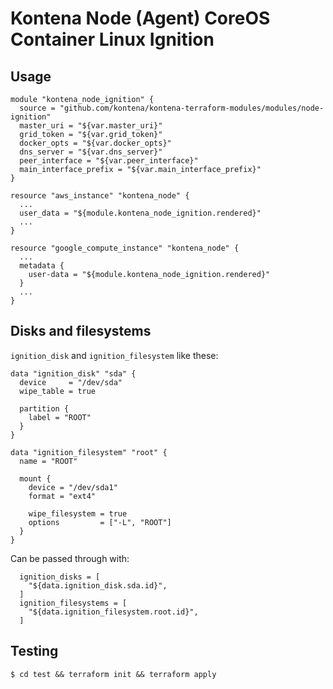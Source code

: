 # Kontena Node (Agent) CoreOS Container Linux Ignition


## Usage

```
module "kontena_node_ignition" {
  source = "github.com/kontena/kontena-terraform-modules/modules/node-ignition"
  master_uri = "${var.master_uri}"
  grid_token = "${var.grid_token}"
  docker_opts = "${var.docker_opts}"
  dns_server = "${var.dns_server}"
  peer_interface = "${var.peer_interface}"
  main_interface_prefix = "${var.main_interface_prefix}"
}

resource "aws_instance" "kontena_node" {
  ...
  user_data = "${module.kontena_node_ignition.rendered}"
  ...
}

resource "google_compute_instance" "kontena_node" {
  ...
  metadata {
    user-data = "${module.kontena_node_ignition.rendered}"
  }
  ...
}
```

## Disks and filesystems

`ignition_disk` and `ignition_filesystem` like these:

```
data "ignition_disk" "sda" {
  device     = "/dev/sda"
  wipe_table = true

  partition {
    label = "ROOT"
  }
}

data "ignition_filesystem" "root" {
  name = "ROOT"

  mount {
    device = "/dev/sda1"
    format = "ext4"

    wipe_filesystem = true
    options         = ["-L", "ROOT"]
  }
}
```

Can be passed through with:

```
  ignition_disks = [
    "${data.ignition_disk.sda.id}",
  ]
  ignition_filesystems = [
    "${data.ignition_filesystem.root.id}",
  ]
```

## Testing

    $ cd test && terraform init && terraform apply